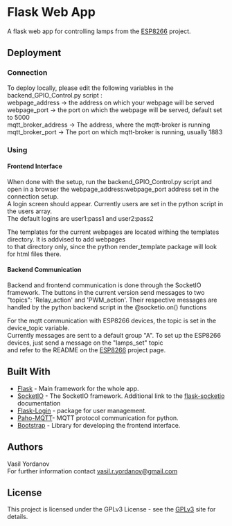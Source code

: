 # Flask Web App
A flask web app for controlling lamps from the [ESP8266](https://github.com/Landflier/ESP8266-Lamp-Controller) project. 

## Deployment
### Connection

To deploy locally, please edit the following variables in the backend_GPIO_Control.py script :<br />
webpage_address -> the address on which your webpage will be served <br />
webpage_port -> the port on which the webpage will be served, default set to 5000<br />
mqtt_broker_address -> The address, where the mqtt-broker is running<br />
mqtt_broker_port -> The port on which mqtt-broker is running, usually 1883<br />

### Using
#### Frontend Interface
When done with the setup, run the backend_GPIO_Control.py script and open in a browser the webpage_address:webpage_port address
set in the connection setup. <br />
A login screen should appear. Currently users are set in the python script in the users array. <br />
The default logins are user1:pass1 and user2:pass2 <br />

The templates for the current webpages are located withing the templates directory. It is addvised to add webpages <br />
to that directory only, since the python render_template package will look for html files there. <br />

#### Backend Communication

Backend and frontend communication is done through the SocketIO framework. The buttons in the current version send messages 
to two "topics": 'Relay_action' and 'PWM_action'. Their respective messages are handled by the python backend script in the @socketio.on() functions <br />


For the mqtt communication with ESP8266 devices, the topic is set in the device_topic variable. <br />
Currently messages are sent to a default group "A". To set up the ESP8266 devices, just send a message on the "lamps_set" topic <br />
and refer to the README on the [ESP8266](https://github.com/Landflier/ESP8266-Lamp-Controller) project page. <br />
 




## Built With
* [Flask](http://flask.pocoo.org/) - Main framework for the whole app.
* [SocketIO](https://socket.io/) - The SocketIO framework. Additional link to the [flask-socketio](https://flask-socketio.readthedocs.io/en/latest/) documentation 
* [Flask-Login](https://flask-login.readthedocs.io/en/latest/) - package for user management.
* [Paho-MQTT](https://pypi.python.org/pypi/paho-mqtt/1.1)- MQTT protocol communication for python.
* [Bootstrap](http://getbootstrap.com/) - Library for developing the frontend interface.


## Authors

Vasil Yordanov<br />
For further information contact vasil.r.yordanov@gmail.com

## License

This project is licensed under the GPLv3 License - see the [GPLv3](https://www.gnu.org/licenses/quick-guide-gplv3.en.html) site for details.
